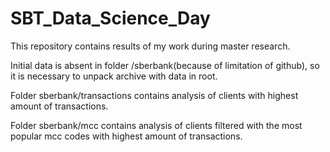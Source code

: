 # SBT_Data_Science_Day

This repository contains results of my work during master research.

Initial data is absent in folder /sberbank(because of limitation of github), so it is necessary to unpack archive with data in root.

Folder sberbank/transactions contains analysis of clients with highest amount of transactions.

Folder sberbank/mcc contains analysis of clients filtered with the most popular mcc codes with highest amount of transactions.